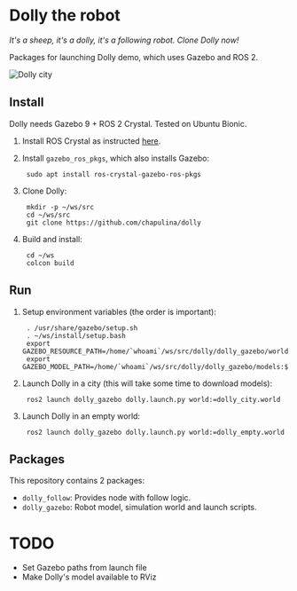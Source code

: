 # Dolly the robot

_It's a sheep, it's a dolly, it's a following robot. Clone Dolly now!_

Packages for launching Dolly demo, which uses Gazebo and ROS 2.

![Dolly city](dolly.gif)

## Install

Dolly needs Gazebo 9 + ROS 2 Crystal. Tested on Ubuntu Bionic.

1. Install ROS Crystal as instructed [here](https://index.ros.org/doc/ros2/Installation/Linux-Install-Debians/).

1. Install `gazebo_ros_pkgs`, which also installs Gazebo:

        sudo apt install ros-crystal-gazebo-ros-pkgs

1. Clone Dolly:

        mkdir -p ~/ws/src
        cd ~/ws/src
        git clone https://github.com/chapulina/dolly

1. Build and install:

        cd ~/ws
        colcon build

## Run

1. Setup environment variables (the order is important):

        . /usr/share/gazebo/setup.sh
        . ~/ws/install/setup.bash
        export GAZEBO_RESOURCE_PATH=/home/`whoami`/ws/src/dolly/dolly_gazebo/worlds:${GAZEBO_RESOURCE_PATH}
        export GAZEBO_MODEL_PATH=/home/`whoami`/ws/src/dolly/dolly_gazebo/models:${GAZEBO_MODEL_PATH}

1. Launch Dolly in a city (this will take some time to download models):

        ros2 launch dolly_gazebo dolly.launch.py world:=dolly_city.world

1. Launch Dolly in an empty world:

        ros2 launch dolly_gazebo dolly.launch.py world:=dolly_empty.world

## Packages

This repository contains 2 packages:

* `dolly_follow`: Provides node with follow logic.
* `dolly_gazebo`: Robot model, simulation world and launch scripts.

# TODO

* Set Gazebo paths from launch file
* Make Dolly's model available to RViz

